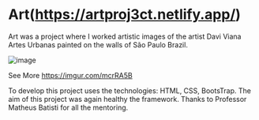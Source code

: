 # Art(https://artproj3ct.netlify.app/)


Art was a project where I worked artistic images of the artist Davi Viana Artes Urbanas painted on the walls of São Paulo Brazil.

![image](https://user-images.githubusercontent.com/62224609/162584705-465cddd4-67e2-49d6-81b7-657a68737604.png)

See More
https://imgur.com/mcrRA5B

To develop this project uses the technologies: HTML, CSS, BootsTrap. The aim of this project was again healthy the framework. Thanks to Professor Matheus Batisti for all the mentoring.


